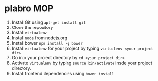 # plabro MOP  
1. Install Git using `apt-get install git`
2. Clone the repository
3. Install `virtualenv`
4. Install `node` from nodejs.org
5. Install bower `npm install -g bower`
6. Install `virtualenv` for your project by typing `virtualenv <your project dir>`
7. Go into your project directory by `cd <your project dir>`
8. Activate `virtualenv` by typing `source bin/activate` insde your project directory.
9. Install frontend dependencies using `bower install`

